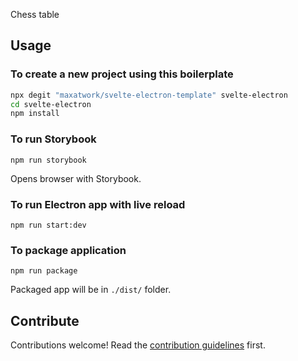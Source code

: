 Chess table



## Usage

### To create a new project using this boilerplate

```bash
npx degit "maxatwork/svelte-electron-template" svelte-electron
cd svelte-electron
npm install
```

### To run Storybook

```
npm run storybook
```

Opens browser with Storybook.

### To run Electron app with live reload

```
npm run start:dev
```

### To package application

```
npm run package
```

Packaged app will be in `./dist/` folder.

## Contribute

Contributions welcome! Read the [contribution guidelines](CONTRIBUTING.md) first.


